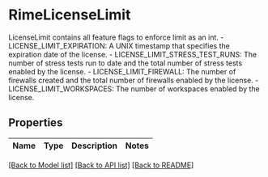 # RimeLicenseLimit

LicenseLimit contains all feature flags to enforce limit as an int.   - LICENSE_LIMIT_EXPIRATION: A UNIX timestamp that specifies the expiration date of the license.  - LICENSE_LIMIT_STRESS_TEST_RUNS: The number of stress tests run to date and the total number of stress tests enabled by the license.  - LICENSE_LIMIT_FIREWALL: The number of firewalls created and the total number of firewalls enabled by the license.  - LICENSE_LIMIT_WORKSPACES: The number of workspaces enabled by the license.

## Properties

Name | Type | Description | Notes
------------ | ------------- | ------------- | -------------

[[Back to Model list]](../README.md#documentation-for-models) [[Back to API list]](../README.md#documentation-for-api-endpoints) [[Back to README]](../README.md)

